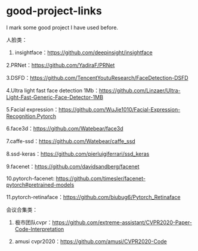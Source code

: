 # good-project-links
I mark some good project I have used before.


人脸类：
1. insightface：https://github.com/deepinsight/insightface

2.PRNet：https://github.com/YadiraF/PRNet

3.DSFD：https://github.com/TencentYoutuResearch/FaceDetection-DSFD

4.Ultra light fast face detection 1Mb：https://github.com/Linzaer/Ultra-Light-Fast-Generic-Face-Detector-1MB

5.Facial expression：https://github.com/WuJie1010/Facial-Expression-Recognition.Pytorch

6.face3d：https://github.com/Watebear/face3d

7.caffe-ssd：https://github.com/Watebear/caffe_ssd

8.ssd-keras：https://github.com/pierluigiferrari/ssd_keras

9.facenet：https://github.com/davidsandberg/facenet

10.pytorch-facenet: https://github.com/timesler/facenet-pytorch#pretrained-models

11.pytorch-retinaface：https://github.com/biubug6/Pytorch_Retinaface


会议合集类：
1.  极市团队cvpr：https://github.com/extreme-assistant/CVPR2020-Paper-Code-Interpretation

2. amusi cvpr2020：https://github.com/amusi/CVPR2020-Code
